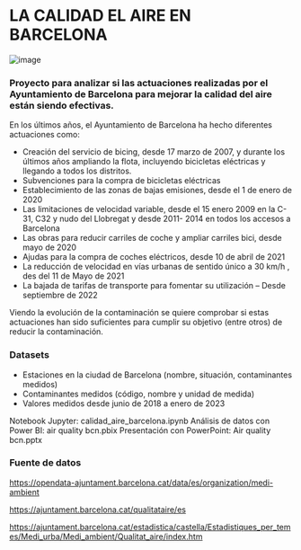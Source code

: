 
# LA CALIDAD EL AIRE EN BARCELONA

![image](https://user-images.githubusercontent.com/113755985/218514549-abb9b2a8-816b-440a-9591-18ea489e8f8a.png)


### Proyecto para analizar si las actuaciones realizadas por el Ayuntamiento de Barcelona para mejorar la calidad del aire están siendo efectivas.

 En los últimos años, el Ayuntamiento de Barcelona ha hecho diferentes actuaciones como:

- Creación del servicio de bicing, desde 17 marzo de 2007, y durante los últimos años ampliando la flota, incluyendo bicicletas eléctricas y llegando a todos los distritos. 
- Subvenciones para la compra de bicicletas eléctricas
- Establecimiento de las zonas de bajas emisiones, desde el 1 de enero de 2020
- Las limitaciones de velocidad variable, desde el 15 enero 2009 en la C-31, C32 y nudo del Llobregat y desde 2011- 2014 en todos los accesos a Barcelona 
- Las obras para reducir carriles de coche y ampliar carriles bici, desde mayo de 2020
- Ajudas para la compra de coches eléctricos, desde 10 de abril de 2021
- La reducción de velocidad en vías urbanas de sentido único a 30 km/h , des del 11 de Mayo de 2021
- La bajada de tarifas de transporte para fomentar su utilización – Desde septiembre de 2022

Viendo la evolución de la contaminación se quiere comprobar si estas actuaciones han sido suficientes para cumplir su objetivo (entre otros) de reducir la contaminación.

### Datasets

- Estaciones en la ciudad de Barcelona (nombre, situación, contaminantes medidos)
- Contaminantes medidos (código, nombre y unidad de medida)
- Valores medidos desde junio de 2018 a enero de 2023 

Notebook Jupyter: calidad_aire_barcelona.ipynb
Análisis de datos con Power BI: air quality bcn.pbix
Presentación con PowerPoint: Air quality bcn.pptx

### Fuente de datos 

<https://opendata-ajuntament.barcelona.cat/data/es/organization/medi-ambient>

<https://ajuntament.barcelona.cat/qualitataire/es>

<https://ajuntament.barcelona.cat/estadistica/castella/Estadistiques_per_temes/Medi_urba/Medi_ambient/Qualitat_aire/index.htm>
